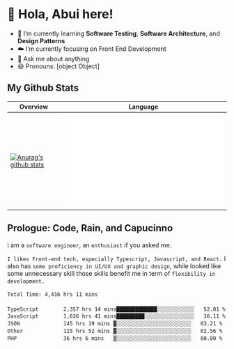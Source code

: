 # 👋 Hola, Abui here!

- 🌱 I’m currently learning **Software Testing**, **Software Architecture**, and **Design Patterns**
- ☁️ I’m currently focusing on Front End Development
- 💬 Ask me about anything
- 😄 Pronouns: [object Object]

## My Github Stats

| Overview | Language |
| --- | --- |
|[![Anurag's github stats](https://github-readme-stats.vercel.app/api?username=abui-am&count_private=true)](https://github.com/anuraghazra/github-readme-stats)|![Language](https://raw.githubusercontent.com/abui-am/stats/c6455f656dfce7acd3951e5ec5b25d72af0b2ee3/generated/languages.svg)|

## Prologue: Code, Rain, and Capucinno
i am a `software engineer`, an `enthusiast` if you asked me. 

`I likes Front-end tech, especially Typescript, Javascript, and React.` I also has `some proficiency in UI/UX and graphic design`, while looked like some unnecessary skill those skills benefit me in term of `flexibility in development.`


<!--START_SECTION:waka-->

```txt
Total Time: 4,416 hrs 11 mins

TypeScript        2,357 hrs 14 mins█████████████░░░░░░░░░░░░   52.01 %
JavaScript        1,636 hrs 41 mins█████████░░░░░░░░░░░░░░░░   36.11 %
JSON              145 hrs 19 mins ▓░░░░░░░░░░░░░░░░░░░░░░░░   03.21 %
Other             115 hrs 52 mins ▓░░░░░░░░░░░░░░░░░░░░░░░░   02.56 %
PHP               36 hrs 6 mins   ▒░░░░░░░░░░░░░░░░░░░░░░░░   00.80 %
```

<!--END_SECTION:waka-->

